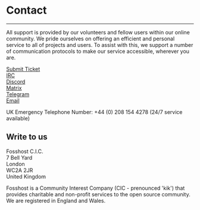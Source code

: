 # Contact
---

All support is provided by our volunteers and fellow users within our online community. We pride ourselves on offering an efficient and personal service to all of projects and users. To assist with this, we support a number of communication protocols to make our service accessible, wherever you are.

[Submit Ticket](https://support.fossho.st)  
[IRC](https://web.libera.chat/#fosshost)  
[Discord](https://discord.gg/8MfNdGK)  
[Matrix](https://matrix.to/#/#fosshost:matrix.org)  
[Telegram](https://t.me/fosshost)  
[Email](mailto:admin@fosshost.org)  

UK Emergency Telephone Number: +44 (0) 208 154 4278 (24/7 service available)


## Write to us

Fosshost C.I.C.  
7 Bell Yard  
London  
WC2A 2JR  
United Kingdom  

Fosshost is a Community Interest Company (CIC - prenounced 'kik') that provides charitable and non-profit services to the open source community.  We are registered in England and Wales.
